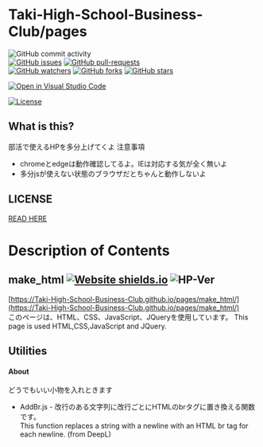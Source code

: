 # Taki-High-School-Business-Club/pages
![GitHub commit activity](https://img.shields.io/github/commit-activity/w/coko-go/TBC)  
[![GitHub issues](https://img.shields.io/github/issues/coko-go/TBC.svg)](https://GitHub.com/coko-go/TBC/issues/)
[![GitHub pull-requests](https://img.shields.io/github/issues-pr/coko-go/TBC.svg)](https://GitHub.com/coko-go/TBC/pulls/)  
[![GitHub watchers](https://img.shields.io/github/watchers/coko-go/TBC.svg?style=social&label=Watch&maxAge=2592000)](https://GitHub.com/coko-go/TBC/watchers/)
[![GitHub forks](https://img.shields.io/github/forks/coko-go/TBC.svg?style=social&label=Fork&maxAge=2592000)](https://GitHub.com/coko-go/TBC/network/)
[![GitHub stars](https://img.shields.io/github/stars/coko-go/TBC.svg?style=social&label=Star&maxAge=2592000)](https://GitHub.com/coko-go/TBC/stargazers/)  

[![Open in Visual Studio Code](https://open.vscode.dev/badges/open-in-vscode.svg)](https://open.vscode.dev/coko-go/TBC)

[![License](https://img.shields.io/badge/license-MIT-green)](https://github.com/coko-go/TBC/blob/main/LICENSE)

## What is this?
部活で使えるHPを多分上げてくよ
注意事項
* chromeとedgeは動作確認してるよ。IEは対応する気が全く無いよ
* 多分jsが使えない状態のブラウザだとちゃんと動作しないよ
## LICENSE
[READ HERE](https://github.com/Taki-High-School-Business-Club/pages/blob/main/LICENSE)
##
# Description of Contents
## make_html   [![Website shields.io](https://img.shields.io/website-up-down-green-red/http/shields.io.svg)](https://Taki-High-School-Business-Club.github.io/pages/make_html/) ![HP-Ver](https://img.shields.io/badge/ver-2.3-success) 
[https://Taki-High-School-Business-Club.github.io/pages/make_html/](https://Taki-High-School-Business-Club.github.io/pages/make_html/)  
このページは、HTML、CSS、JavaScript、JQueryを使用しています。 This page is used HTML,CSS,JavaScript and JQuery. 
## Utilities
#### About
どうでもいい小物を入れときます
* AddBr.js - 改行のある文字列に改行ごとにHTMLのbrタグに置き換える関数です。   
This function replaces a string with a newline with an HTML br tag for each newline. (from DeepL)
